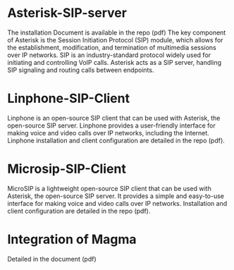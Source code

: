 # Asterisk-SIP-server
The installation Document is available in the repo (pdf)
The key component of Asterisk is the Session Initiation Protocol (SIP) module, which allows for the establishment, modification, and termination of multimedia sessions over IP networks. SIP is an industry-standard protocol widely used for initiating and controlling VoIP calls. Asterisk acts as a SIP server, handling SIP signaling and routing calls between endpoints.
# Linphone-SIP-Client
Linphone is an open-source SIP client that can be used with Asterisk, the open-source SIP server. Linphone provides a user-friendly interface for making voice and video calls over IP networks, including the Internet.
Linphone installation and client configuration are detailed in the repo (pdf).
# Microsip-SIP-Client
MicroSIP is a lightweight open-source SIP client that can be used with Asterisk, the open-source SIP server. It provides a simple and easy-to-use interface for making voice and video calls over IP networks. Installation and client configuration are detailed in the repo (pdf).
# Integration of Magma
Detailed in the document (pdf)
